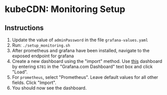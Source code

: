 # kubeCDN: Monitoring Setup

## Instructions
1. Update the value of `adminPassword` in the file `grafana-values.yaml`
2. Run: `./setup_monitoring.sh`
3. After prometheus and grafana have been installed, navigate to the exposed endpoint for grafana 
4. Create a new dashboard using the "import" method. Use [this](https://grafana.com/dashboards/6781) dashboard by entering `6781` in the "Grafana.com Dashboard" text box and click "Load". 
5. For `prometheus`, select "Prometheus". Leave default values for all other fields. Click "Import". 
6. You should now see the dashboard. 
